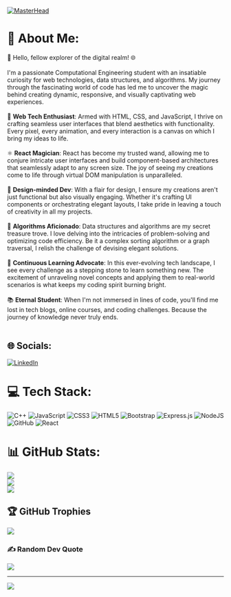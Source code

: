 [![MasterHead](https://camo.githubusercontent.com/cae12fddd9d6982901d82580bdf321d81fb299141098ca1c2d4891870827bf17/68747470733a2f2f6d69726f2e6d656469756d2e636f6d2f6d61782f313336302f302a37513379765349765f7430696f4a2d5a2e676966)](https://arjungirish.io)
# 💫 About Me:
👋 Hello, fellow explorer of the digital realm! 🌐<br><br>I'm a passionate Computational Engineering student with an insatiable curiosity for web technologies, data structures, and algorithms. My journey through the fascinating world of code has led me to uncover the magic behind creating dynamic, responsive, and visually captivating web experiences.<br><br>🚀 **Web Tech Enthusiast**: Armed with HTML, CSS, and JavaScript, I thrive on crafting seamless user interfaces that blend aesthetics with functionality. Every pixel, every animation, and every interaction is a canvas on which I bring my ideas to life.<br><br>⚛️ **React Magician**: React has become my trusted wand, allowing me to conjure intricate user interfaces and build component-based architectures that seamlessly adapt to any screen size. The joy of seeing my creations come to life through virtual DOM manipulation is unparalleled.<br><br>🎨 **Design-minded Dev**: With a flair for design, I ensure my creations aren't just functional but also visually engaging. Whether it's crafting UI components or orchestrating elegant layouts, I take pride in leaving a touch of creativity in all my projects.<br><br>🧠 **Algorithms Aficionado**: Data structures and algorithms are my secret treasure trove. I love delving into the intricacies of problem-solving and optimizing code efficiency. Be it a complex sorting algorithm or a graph traversal, I relish the challenge of devising elegant solutions.<br><br>🌱 **Continuous Learning Advocate**: In this ever-evolving tech landscape, I see every challenge as a stepping stone to learn something new. The excitement of unraveling novel concepts and applying them to real-world scenarios is what keeps my coding spirit burning bright.<br><br>📚 **Eternal Student**: When I'm not immersed in lines of code, you'll find me lost in tech blogs, online courses, and coding challenges. Because the journey of knowledge never truly ends.<br><br>


## 🌐 Socials:
[![LinkedIn](https://img.shields.io/badge/LinkedIn-%230077B5.svg?logo=linkedin&logoColor=white)](https://linkedin.com/in/https://www.linkedin.com/in/arjun-girish/) 

# 💻 Tech Stack:
![C++](https://img.shields.io/badge/c++-%2300599C.svg?style=for-the-badge&logo=c%2B%2B&logoColor=white) ![JavaScript](https://img.shields.io/badge/javascript-%23323330.svg?style=for-the-badge&logo=javascript&logoColor=%23F7DF1E) ![CSS3](https://img.shields.io/badge/css3-%231572B6.svg?style=for-the-badge&logo=css3&logoColor=white) ![HTML5](https://img.shields.io/badge/html5-%23E34F26.svg?style=for-the-badge&logo=html5&logoColor=white) ![Bootstrap](https://img.shields.io/badge/bootstrap-%23563D7C.svg?style=for-the-badge&logo=bootstrap&logoColor=white) ![Express.js](https://img.shields.io/badge/express.js-%23404d59.svg?style=for-the-badge&logo=express&logoColor=%2361DAFB) ![NodeJS](https://img.shields.io/badge/node.js-6DA55F?style=for-the-badge&logo=node.js&logoColor=white) ![GitHub](https://img.shields.io/badge/GitHub-%23121011.svg?style=for-the-badge&logo=github&logoColor=white) ![React](https://img.shields.io/badge/react-%2320232a.svg?style=for-the-badge&logo=react&logoColor=%2361DAFB)
# 📊 GitHub Stats:
![](https://github-readme-stats.vercel.app/api?username=arjungirish01&theme=dark&hide_border=false&include_all_commits=false&count_private=false)<br/>
![](https://github-readme-streak-stats.herokuapp.com/?user=arjungirish01&theme=dark&hide_border=false)<br/>
![](https://github-readme-stats.vercel.app/api/top-langs/?username=arjungirish01&theme=dark&hide_border=false&include_all_commits=false&count_private=false&layout=compact)

## 🏆 GitHub Trophies
![](https://github-profile-trophy.vercel.app/?username=arjungirish01&theme=radical&no-frame=false&no-bg=true&margin-w=4)

### ✍️ Random Dev Quote
![](https://quotes-github-readme.vercel.app/api?type=horizontal&theme=radical)

---
[![](https://visitcount.itsvg.in/api?id=arjungirish01&icon=0&color=0)](https://visitcount.itsvg.in)

<!-- Proudly created with GPRM ( https://gprm.itsvg.in ) -->
